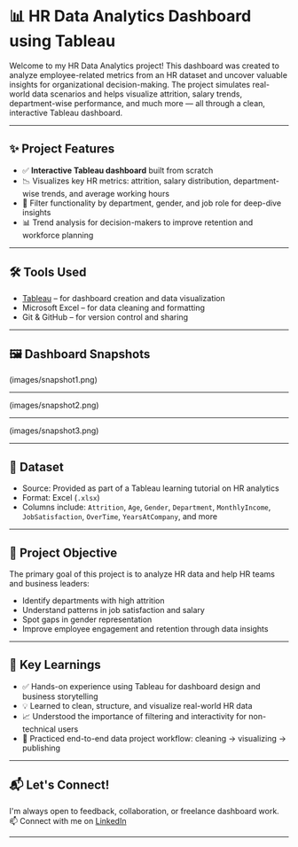 # 📊 HR Data Analytics Dashboard using Tableau

Welcome to my HR Data Analytics project! This dashboard was created to analyze employee-related metrics from an HR dataset and uncover valuable insights for organizational decision-making. The project simulates real-world data scenarios and helps visualize attrition, salary trends, department-wise performance, and much more — all through a clean, interactive Tableau dashboard.

---

## ✨ Project Features

- ✅ **Interactive Tableau dashboard** built from scratch
- 📉 Visualizes key HR metrics: attrition, salary distribution, department-wise trends, and average working hours
- 🎯 Filter functionality by department, gender, and job role for deep-dive insights
- 📊 Trend analysis for decision-makers to improve retention and workforce planning


---

## 🛠️ Tools Used

- [Tableau](https://www.tableau.com/) – for dashboard creation and data visualization
- Microsoft Excel – for data cleaning and formatting
- Git & GitHub – for version control and sharing

---

## 🖼️ Dashboard Snapshots
  
(images/snapshot1.png)

---

(images/snapshot2.png)

---

(images/snapshot3.png)


---

## 📁 Dataset

- Source: Provided as part of a Tableau learning tutorial on HR analytics
- Format: Excel (`.xlsx`)
- Columns include: `Attrition`, `Age`, `Gender`, `Department`, `MonthlyIncome`, `JobSatisfaction`, `OverTime`, `YearsAtCompany`, and more

---

## 🎯 Project Objective

The primary goal of this project is to analyze HR data and help HR teams and business leaders:
- Identify departments with high attrition
- Understand patterns in job satisfaction and salary
- Spot gaps in gender representation
- Improve employee engagement and retention through data insights

---

## 🧠 Key Learnings

- ✅ Hands-on experience using Tableau for dashboard design and business storytelling
- 💡 Learned to clean, structure, and visualize real-world HR data
- 📈 Understood the importance of filtering and interactivity for non-technical users
- 🚀 Practiced end-to-end data project workflow: cleaning → visualizing → publishing


---

## 📬 Let's Connect!

I'm always open to feedback, collaboration, or freelance dashboard work.  
📫 Connect with me on [LinkedIn](https://linkedin.com/in/prakrutiparmar)

---



